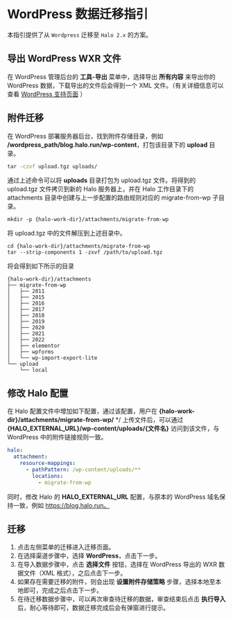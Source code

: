 # WordPress 数据迁移指引

本指引提供了从 `Wordpress` 迁移至 `Halo 2.x` 的方案。

## 导出 WordPress WXR 文件

在 WordPress 管理后台的 **工具-导出** 菜单中，选择导出 **所有内容** 来导出你的 WordPress 数据，下载导出的文件后会得到一个 XML 文件。（有关详细信息可以查看 [WordPress 支持页面](https://wordpress.com/zh-cn/support/export/) ）

## 附件迁移

在 WordPress 部署服务器后台，找到附件存储目录，例如 **/wordpress_path/blog.halo.run/wp-content**，打包该目录下的 **upload** 目录。

```cmd
tar -czvf upload.tgz uploads/
```

通过上述命令可以将 **uploads** 目录打包为 upload.tgz 文件。将得到的 upload.tgz 文件拷贝到新的 Halo 服务器上，并在 Halo 工作目录下的 attachments 目录中创建与上一步配置的路由规则对应的 migrate-from-wp 子目录。

```
mkdir -p {halo-work-dir}/attachments/migrate-from-wp
```

将 upload.tgz 中的文件解压到上述目录中。

```
cd {halo-work-dir}/attachments/migrate-from-wp
tar --strip-components 1 -zxvf /path/to/upload.tgz
```

将会得到如下所示的目录

```
{halo-work-dir}/attachments
├── migrate-from-wp
│   ├── 2011
│   ├── 2015
│   ├── 2016
│   ├── 2017
│   ├── 2018
│   ├── 2019
│   ├── 2020
│   ├── 2021
│   ├── 2022
│   ├── elementor
│   ├── wpforms
│   └── wp-import-export-lite
└── upload
    └── local
```

## 修改 Halo 配置

在 Halo 配置文件中增加如下配置，通过该配置，用户在 **{halo-work-dir}/attachments/migrate-from-wp/** */ 上传文件后，可以通过 **{HALO_EXTERNAL_URL}/wp-content/uploads/{文件名}** 访问到该文件，与 WordPress 中的附件链接规则一致。

```yaml
halo:
  attachment:
    resource-mappings:
      - pathPattern: /wp-content/uploads/**
        locations:
          - migrate-from-wp
```

同时，修改 Halo 的 **HALO_EXTERNAL_URL** 配置，与原本的 WordPress 域名保持一致，例如 https://blog.halo.run。

## 迁移

1. 点击左侧菜单的迁移进入迁移页面。
2. 在选择渠道步骤中，选择 **WordPress**，点击下一步。
3. 在导入数据步骤中，点击 **选择文件** 按钮，选择在 WordPress 导出的 WXR 数据文件（XML 格式），之后点击下一步。
4. 如果存在需要迁移的附件，则会出现 **设置附件存储策略** 步骤，选择本地至本地即可，完成之后点击下一步。
5. 在待迁移数据步骤中，可以再次审查待迁移的数据，审查结束后点击 **执行导入** 后，耐心等待即可，数据迁移完成后会有弹窗进行提示。
